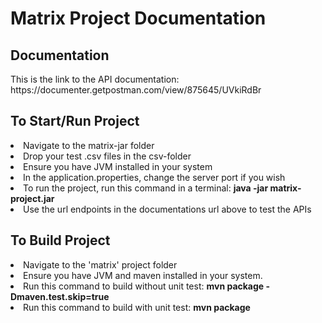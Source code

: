 <h1>Matrix Project Documentation</h1>

<h2>Documentation</h2>
This is the link to the API documentation: 
https://documenter.getpostman.com/view/875645/UVkiRdBr

<h2>To Start/Run Project</h2>
<li>Navigate to the matrix-jar folder</li>
<li>Drop your test .csv files in the csv-folder</li>
<li>Ensure you have JVM installed in your system</li>
<li>In the application.properties, change the server port if you wish</li>
<li>To run the project, run this command in a terminal: <b>java -jar matrix-project.jar</b></li>
<li>Use the url endpoints in the documentations url above to test the APIs</li>

<h2>To Build Project</h2>
<li>Navigate to the 'matrix' project folder</li>
<li>Ensure you have JVM and maven installed in your system.</li>
<li>Run this command to build without unit test: <b>mvn package -Dmaven.test.skip=true</b></li>
<li>Run this command to build with unit test: <b>mvn package</b></li>

